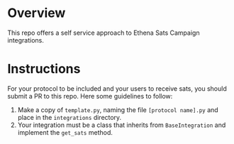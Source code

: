 # Overview

This repo offers a self service approach to Ethena Sats Campaign integrations.  

# Instructions

For your protocol to be included and your users to receive sats, you should submit a PR to this repo.  Here some guidelines to follow:

1. Make a copy of `template.py`, naming the file `[protocol name].py` and place in the `integrations` directory.
2. Your integration must be a class that inherits from `BaseIntegration` and implement the `get_sats` method.

